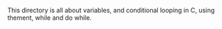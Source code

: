 This directory is all about variables, and conditional looping in C, using thement, while and do while.
